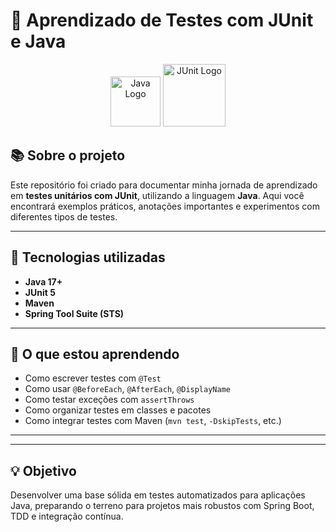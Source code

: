 # 🧪 Aprendizado de Testes com JUnit e Java

<p align="center">
  <img src="https://upload.wikimedia.org/wikipedia/en/3/30/Java_programming_language_logo.svg" alt="Java Logo" width="80", padding-left:"10px"/>
  <img src="https://junit.org/junit4/images/junit5-banner.png" alt="JUnit Logo" width="100"/>
</p>

## 📚 Sobre o projeto

Este repositório foi criado para documentar minha jornada de aprendizado em **testes unitários com JUnit**, utilizando a linguagem **Java**. Aqui você encontrará exemplos práticos, anotações importantes e experimentos com diferentes tipos de testes.

---

## 🚀 Tecnologias utilizadas

- **Java 17+**
- **JUnit 5**
- **Maven**
- **Spring Tool Suite (STS)**

---

## 🧠 O que estou aprendendo

- Como escrever testes com `@Test`
- Como usar `@BeforeEach`, `@AfterEach`, `@DisplayName`
- Como testar exceções com `assertThrows`
- Como organizar testes em classes e pacotes
- Como integrar testes com Maven (`mvn test`, `-DskipTests`, etc.)

---


---

## 💡 Objetivo

Desenvolver uma base sólida em testes automatizados para aplicações Java, preparando o terreno para projetos mais robustos com Spring Boot, TDD e integração contínua.
